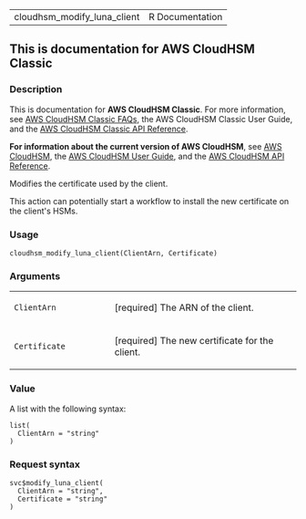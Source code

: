 <table style="width: 100%;">
<tbody>
<tr class="odd">
<td>cloudhsm_modify_luna_client</td>
<td style="text-align: right;">R Documentation</td>
</tr>
</tbody>
</table>

## This is documentation for AWS CloudHSM Classic

### Description

This is documentation for **AWS CloudHSM Classic**. For more
information, see [AWS CloudHSM Classic
FAQs](https://aws.amazon.com/cloudhsm/faqs/), the AWS CloudHSM Classic
User Guide, and the [AWS CloudHSM Classic API
Reference](https://docs.aws.amazon.com/cloudhsm/classic/APIReference/).

**For information about the current version of AWS CloudHSM**, see [AWS
CloudHSM](https://aws.amazon.com/cloudhsm/), the [AWS CloudHSM User
Guide](https://docs.aws.amazon.com/cloudhsm/latest/userguide/), and the
[AWS CloudHSM API
Reference](https://docs.aws.amazon.com/cloudhsm/latest/APIReference/).

Modifies the certificate used by the client.

This action can potentially start a workflow to install the new
certificate on the client's HSMs.

### Usage

    cloudhsm_modify_luna_client(ClientArn, Certificate)

### Arguments

<table>
<colgroup>
<col style="width: 35%" />
<col style="width: 65%" />
</colgroup>
<tbody>
<tr class="odd">
<td><code
id="cloudhsm_modify_luna_client_:_ClientArn">ClientArn</code></td>
<td><p>[required] The ARN of the client.</p></td>
</tr>
<tr class="even">
<td><code
id="cloudhsm_modify_luna_client_:_Certificate">Certificate</code></td>
<td><p>[required] The new certificate for the client.</p></td>
</tr>
</tbody>
</table>

### Value

A list with the following syntax:

    list(
      ClientArn = "string"
    )

### Request syntax

    svc$modify_luna_client(
      ClientArn = "string",
      Certificate = "string"
    )

